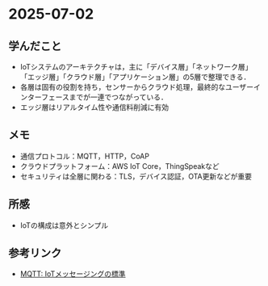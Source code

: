 # 2025-07-02

## 学んだこと
- IoTシステムのアーキテクチャは，主に「デバイス層」「ネットワーク層」「エッジ層」「クラウド層」「アプリケーション層」の5層で整理できる．
- 各層は固有の役割を持ち，センサーからクラウド処理，最終的なユーザーインターフェースまでが一連でつながっている．
- エッジ層はリアルタイム性や通信料削減に有効

## メモ
- 通信プロトコル：MQTT，HTTP，CoAP
- クラウドプラットフォーム：AWS IoT Core，ThingSpeakなど
- セキュリティは全層に関わる：TLS，デバイス認証，OTA更新などが重要

## 所感
- IoTの構成は意外とシンプル

## 参考リンク
- [MQTT: IoTメッセージングの標準](https://mqtt.org/)
